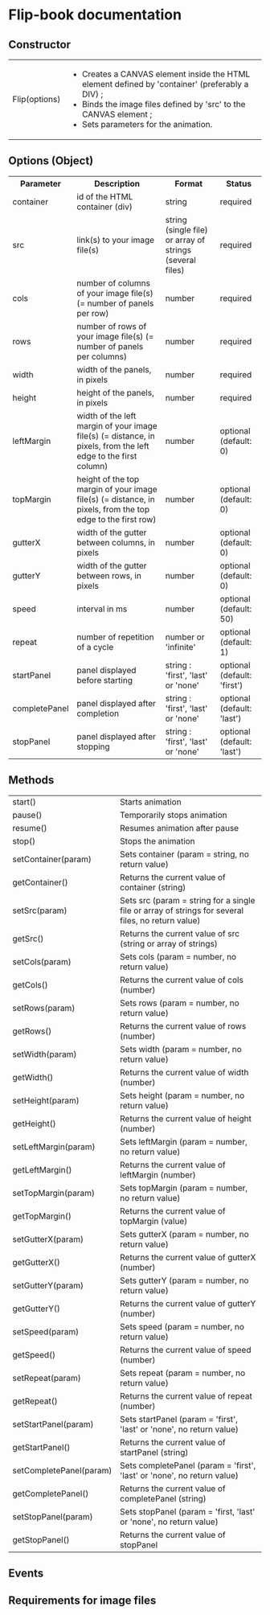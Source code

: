 # Flip-book documentation

## Constructor

<table>
	<tr>
		<td>Flip(options)</td>
		<td><ul><li>Creates a CANVAS element inside the HTML element defined by 'container' (preferably a DIV) ;</li><li>Binds the image files defined by 'src' to the CANVAS element ;</li><li>Sets parameters for the animation.</li></ul></td>
	</tr>
</table>

## Options (Object)

<table>
	<tr>
		<th>Parameter</th>
		<th>Description</th>
		<th>Format</th>
		<th>Status</th>
	</tr>
	<tr>
		<td>container</td>
		<td>id of the HTML container (div)</td>
		<td>string</td>
		<td>required</td>
	</tr>
	<tr>
		<td>src</td>
		<td>link(s) to your image file(s)</td>
		<td>string (single file) or array of strings (several files)</td>
		<td>required</td>
	</tr>
	<tr>
		<td>cols</td>
		<td>number of columns of your image file(s)  (= number of panels per row)</td>
		<td>number</td>
		<td>required</td>
	</tr>
	<tr>
		<td>rows</td>
		<td>number of rows of your image file(s)  (= number of panels per columns)</td>
		<td>number</td>
		<td>required</td>
	</tr>
	<tr>
		<td>width</td>
		<td>width of the panels, in pixels</td>
		<td>number</td>
		<td>required</td>
	</tr>
	<tr>
		<td>height</td>
		<td>height of the panels, in pixels</td>
		<td>number</td>
		<td>required</td>
	</tr>
	<tr>
		<td>leftMargin</td>
		<td>width of the left margin of your image file(s)  (= distance, in pixels, from the left edge to the first column)</td>
		<td>number</td>
		<td>optional (default: 0)</td>
	</tr>
	<tr>
		<td>topMargin</td>
		<td>height of the top margin of your image file(s)  (= distance, in pixels, from the top edge to the first row)</td>
		<td>number</td>
		<td>optional (default: 0)</td>
	</tr>
	<tr>
		<td>gutterX</td>
		<td>width of the gutter between columns, in pixels</td>
		<td>number</td>
		<td>optional (default: 0)</td>
	</tr>
	<tr>
		<td>gutterY</td>
		<td>width of the gutter between rows, in pixels</td>
		<td>number</td>
		<td>optional (default: 0)</td>
	</tr>
	<tr>
		<td>speed</td>
		<td>interval in ms</td>
		<td>number</td>
		<td>optional (default: 50)</td>
	</tr>
	<tr>
		<td>repeat</td>
		<td>number of repetition of a cycle</td>
		<td>number or 'infinite'</td>
		<td>optional (default: 1)</td>
	</tr>
	<tr>
		<td>startPanel</td>
		<td>panel displayed before starting</td>
		<td>string : 'first', 'last' or 'none'</td>
		<td>optional (default: 'first')</td>
	</tr>
	<tr>
		<td>completePanel</td>
		<td>panel displayed after completion</td>
		<td>string : 'first', 'last' or 'none'</td>
		<td>optional (default: 'last')</td>
	</tr>
	<tr>
		<td>stopPanel</td>
		<td>panel displayed after stopping</td>
		<td>string : 'first', 'last' or 'none'</td>
		<td>optional (default: 'last')</td>
	</tr>
</table>

## Methods

<table>
	<tr>
		<td>start()</td>
		<td>Starts animation</td>
	</tr>
	<tr>
		<td>pause()</td>
		<td>Temporarily stops animation</td>
	<tr>
		<td>resume()</td>
		<td>Resumes animation after pause</td>
	</tr>
	<tr>
		<td>stop()</td>
		<td>Stops the animation</td>
	</tr>
	<tr>
		<td>setContainer(param)</td>
		<td>Sets container (param = string, no return value)</td>
	</tr>
	<tr>
		<td>getContainer()</td>
		<td>Returns the current value of container (string)</td>
	</tr>
	<tr>
		<td>setSrc(param)</td>
		<td>Sets src (param = string for a single file or array of strings for several files, no return value)</td>
	</tr>
	<tr>
		<td>getSrc()</td>
		<td>Returns the current value of src (string or array of strings)</td>
	</tr>
	<tr>
		<td>setCols(param)</td>
		<td>Sets cols (param = number, no return value)</td>
	</tr>
	<tr>
		<td>getCols()</td>
		<td>Returns the current value of cols (number)</td>
	</tr>
	<tr>
		<td>setRows(param)</td>
		<td>Sets rows (param = number, no return value)</td>
	</tr>
	<tr>
		<td>getRows()</td>
		<td>Returns the current value of rows (number)</td>
	</tr>
	<tr>
		<td>setWidth(param)</td>
		<td>Sets width (param = number, no return value)</td>
	</tr>
	<tr>
		<td>getWidth()</td>
		<td>Returns the current value of width (number)</td>
	</tr>
	<tr>
		<td>setHeight(param)</td>
		<td>Sets height (param = number, no return value)</td>
	</tr>
	<tr>
		<td>getHeight()</td>
		<td>Returns the current value of height (number)</td>
	</tr>
	<tr>
		<td>setLeftMargin(param)</td>
		<td>Sets leftMargin (param = number, no return value)</td>
	</tr>
	<tr>
		<td>getLeftMargin()</td>
		<td>Returns the current value of leftMargin (number)</td>
	</tr>
	<tr>
		<td>setTopMargin(param)</td>
		<td>Sets topMargin (param = number, no return value)</td>
	</tr>
	<tr>
		<td>getTopMargin()</td>
		<td>Returns the current value of topMargin (value)</td>
	</tr>
	<tr>
		<td>setGutterX(param)</td>
		<td>Sets gutterX (param = number, no return value)</td>
	</tr>
	<tr>
		<td>getGutterX()</td>
		<td>Returns the current value of gutterX (number)</td>
	</tr>
	<tr>
		<td>setGutterY(param)</td>
		<td>Sets gutterY (param = number, no return value)</td>
	</tr>
	<tr>
		<td>getGutterY()</td>
		<td>Returns the current value of gutterY (number)</td>
	</tr>
	<tr>
		<td>setSpeed(param)</td>
		<td>Sets speed (param = number, no return value)</td>
	</tr>
	<tr>
		<td>getSpeed()</td>
		<td>Returns the current value of speed (number)</td>
	</tr>
	<tr>
		<td>setRepeat(param)</td>
		<td>Sets repeat (param = number, no return value)</td>
	</tr>
	<tr>
		<td>getRepeat()</td>
		<td>Returns the current value of repeat (number)</td>
	</tr>
	<tr>
		<td>setStartPanel(param)</td>
		<td>Sets startPanel (param = 'first', 'last' or 'none', no return value)</td>
	</tr>
	<tr>
		<td>getStartPanel()</td>
		<td>Returns the current value of startPanel (string)</td>
	<tr>
		<td>setCompletePanel(param)</td>
		<td>Sets completePanel (param = 'first', 'last' or 'none', no return value)</td>
	</tr>
	<tr>
		<td>getCompletePanel()</td>
		<td>Returns the current value of completePanel (string)</td>
	</tr>
	<tr>
		<td>setStopPanel(param)</td>
		<td>Sets stopPanel (param = 'first, 'last' or 'none', no return value)</td>
	</tr>
	<tr>
		<td>getStopPanel()</td>
		<td>Returns the current value of stopPanel</td>
	</tr>
</table>

## Events

## Requirements for image files
